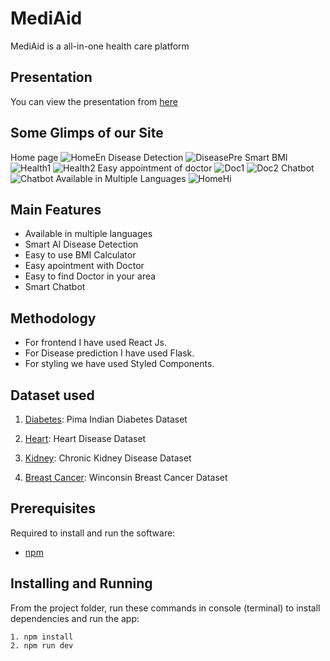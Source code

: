 # MediAid
MediAid is a all-in-one health care platform

## Presentation
You can view the presentation from [here](./MediAid.pptx)

## Some Glimps of our Site
Home page
![HomeEn](https://user-images.githubusercontent.com/64153988/111064523-7ecc7e80-84da-11eb-9ba8-420a9bdcc536.png)
Disease Detection
![DiseasePre](https://user-images.githubusercontent.com/64153988/111064544-9f94d400-84da-11eb-99c1-afff3d533ecd.png)
Smart BMI
![Health1](https://user-images.githubusercontent.com/64153988/111064554-ad4a5980-84da-11eb-8946-8470549c4559.png)
![Health2](https://user-images.githubusercontent.com/64153988/111064556-afacb380-84da-11eb-8383-21e7f18ec13b.png)
Easy appointment of doctor
![Doc1](https://user-images.githubusercontent.com/64153988/111064565-c3f0b080-84da-11eb-9afe-80fc7158b1b7.png)
![Doc2](https://user-images.githubusercontent.com/64153988/111064568-cc48eb80-84da-11eb-9c92-75a053cf31ae.png)
Chatbot
![Chatbot](https://user-images.githubusercontent.com/64153988/111064581-d8cd4400-84da-11eb-8753-615ca834b6c5.png)
Available in Multiple Languages
![HomeHi](https://user-images.githubusercontent.com/64153988/111064591-eb477d80-84da-11eb-92cf-a72160823474.png)

## Main Features
- Available in multiple languages
- Smart AI Disease Detection
- Easy to use BMI Calculator
- Easy apointment with Doctor
- Easy to find Doctor in your area
- Smart Chatbot

## Methodology
- For frontend I have used React Js.
- For Disease prediction I have used Flask.
- For styling we have used Styled Components.

## Dataset used
1) [Diabetes](https://www.kaggle.com/uciml/pima-indians-diabetes-database): Pima Indian Diabetes Dataset

2) [Heart](https://www.kaggle.com/ronitf/heart-disease-uci): Heart Disease Dataset

3) [Kidney](https://www.kaggle.com/mansoordaku/ckdisease): Chronic Kidney Disease Dataset

4) [Breast Cancer](https://www.kaggle.com/uciml/breast-cancer-wisconsin-data): Winconsin Breast Cancer Dataset

## Prerequisites
Required to install and run the software:

 * [npm](https://www.npmjs.com/get-npm)


## Installing and Running

From the project folder, run these commands in console (terminal) to install dependencies and run the app:
``````
1. npm install
2. npm run dev
